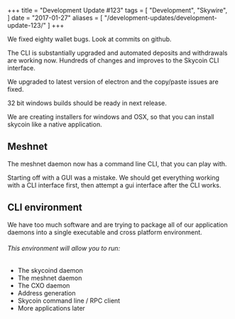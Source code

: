 +++
title = "Development Update #123"
tags = [
    "Development",
    "Skywire",
]
date = "2017-01-27"
aliases = [
	"/development-updates/development-update-123/"
]
+++

We fixed eighty wallet bugs. Look at commits on github.

The CLI is substantially upgraded and automated deposits and withdrawals are working now. Hundreds of changes and improves to the Skycoin CLI interface.

We upgraded to latest version of electron and the copy/paste issues are fixed.

32 bit windows builds should be ready in next release.

We are creating installers for windows and OSX, so that you can install skycoin like a native application.

## Meshnet

The meshnet daemon now has a command line CLI, that you can play with.

Starting off with a GUI was a mistake. We should get everything working with a CLI interface first, then attempt a gui interface after the CLI works.

## CLI environment

We have too much software and are trying to package all of our application daemons into  a single executable and cross platform environment.

###### This environment will allow you to run:
- The skycoind daemon
- The meshnet daemon
- The CXO daemon
- Address generation
- Skycoin command line / RPC client
- More applications later
